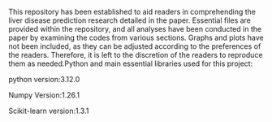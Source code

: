 This repository has been established to aid readers in comprehending the liver disease prediction research detailed in the paper. 
Essential files are provided within the repository, and all analyses have been conducted in the paper by examining the codes from various sections. 
Graphs and plots have not been included, as they can be adjusted according to the preferences of the readers. 
Therefore, it is left to the discretion of the readers to reproduce them as needed.Python and main essential libraries used for this project:

python version:3.12.0

Numpy Version:1.26.1

Scikit-learn version:1.3.1
